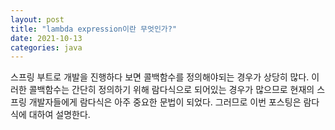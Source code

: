 ```yaml
---
layout: post
title: "lambda expression이란 무엇인가?"
date: 2021-10-13
categories: java
---
```



 스프링 부트로 개발을 진행하다 보면 콜백함수를 정의해야되는 경우가 상당히 많다. 이러한 콜백함수는 간단히 정의하기 위해 람다식으로 되어있는 경우가 많으므로 현재의 스프링 개발자들에게 람다식은 아주 중요한 문법이 되었다. 그러므로 이번 포스팅은 람다식에 대하여 설명한다.
